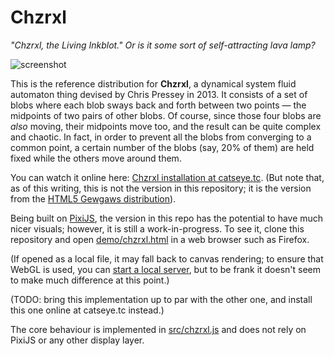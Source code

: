 Chzrxl
======

_"Chzrxl, the Living Inkblot." Or is it some sort of self-attracting lava lamp?_

![screenshot](https://static.catseye.tc/images/screenshots/Chzrxl.jpg)

This is the reference distribution for **Chzrxl**, a dynamical system
fluid automaton thing devised by Chris Pressey in 2013.  It consists
of a set of blobs where each blob sways back and forth between two
points — the midpoints of two pairs of other blobs.  Of course, since
those four blobs are *also* moving, their midpoints move too, and
the result can be quite complex and chaotic.  In fact, in order to
prevent all the blobs from converging to a common point, a certain
number of the blobs (say, 20% of them) are held fixed while the others
move around them.

You can watch it online here: [Chzrxl installation at catseye.tc][].
(But note that, as of this writing, this is not the version in this
repository; it is the version from the [HTML5 Gewgaws distribution][]).

Being built on [PixiJS][], the version in this repo has the potential to
have much nicer visuals; however, it is still a work-in-progress.
To see it, clone this repository and open
[demo/chzrxl.html](demo/chzrxl.html) in a web browser such as
Firefox.

(If opened as a local file, it may fall back to canvas rendering; to
ensure that WebGL is used, you can [start a local server][], but to be
frank it doesn't seem to make much difference at this point.)

(TODO: bring this implementation up to par with the other one, and install
this one online at catseye.tc instead.)

The core behaviour is implemented in [src/chzrxl.js](src/chzrxl.js) and
does not rely on PixiJS or any other display layer.

[Chzrxl installation at catseye.tc]: https://catseye.tc/installation/Chzrxl
[HTML5 Gewgaws distribution]: https://catseye.tc/distribution/HTML5%20Gewgaws%20distribution
[PixiJS]: http://www.pixijs.com/
[start a local server]: https://github.com/mrdoob/three.js/wiki/How-to-run-things-locally#run-local-server
